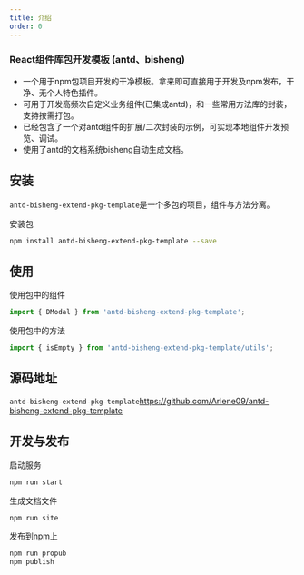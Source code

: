 ```yaml
---
title: 介绍
order: 0
---
```


### React组件库包开发模板 (antd、bisheng)

- 一个用于npm包项目开发的干净模板。拿来即可直接用于开发及npm发布，干净、无个人特色插件。<br/>
- 可用于开发高频次自定义业务组件(已集成antd)，和一些常用方法库的封装，支持按需打包。<br/>
- 已经包含了一个对antd组件的扩展/二次封装的示例，可实现本地组件开发预览、调试。<br/>
- 使用了antd的文档系统bisheng自动生成文档。




## 安装

`antd-bisheng-extend-pkg-template`是一个多包的项目，组件与方法分离。

安装包
```sh
npm install antd-bisheng-extend-pkg-template --save
```

## 使用  

使用包中的组件  
```javascript
import { DModal } from 'antd-bisheng-extend-pkg-template';
```

使用包中的方法 
```javascript
import { isEmpty } from 'antd-bisheng-extend-pkg-template/utils';
```

## 源码地址

`antd-bisheng-extend-pkg-template`https://github.com/Arlene09/antd-bisheng-extend-pkg-template


## 开发与发布

启动服务 
```javascript
npm run start
```

生成文档文件
```javascript
npm run site
```

发布到npm上
```javascript
npm run propub
npm publish
```

